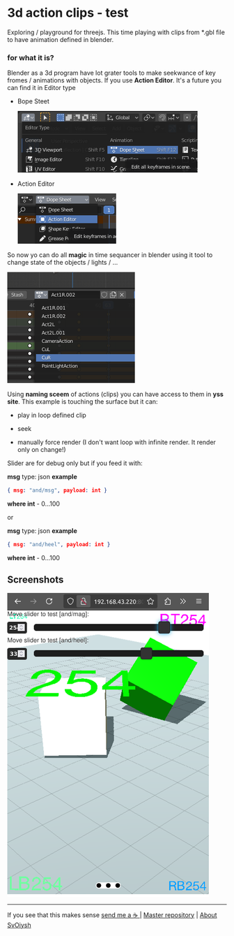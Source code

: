 # 3d action clips - test

Exploring / playground for threejs. This time playing with clips from *.gbl file to have animation defined in blender.

### for what it is?

Blender as a 3d program have lot grater tools to make seekwance of key fromes / animations with objects. If you use **Action Editor**. It's a future you can find it in Editor type 

* Bope Steet
  
  ![](screen_02_dope.png)

* Action Editor
  
  ![](screen_03_action_editor.png)

So now yo can do all **magic** in time sequancer in blender using it tool to change state of the objects / lights / ...

![](screen_04_name_sceem.png)

Using **naming sceem** of actions (clips) you can have access to them in **yss site**. This example is touching the surface but it can:

* play in loop defined clip

* seek

* manually force render (I don't want loop with infinite render. It render only on change!)

Slider are for debug only but if you feed it with:

**msg** type: json **example** 

```json
{ msg: "and/msg", payload: int }
```

**where int** - 0...100



or



**msg** type: json **example**

```json
{ msg: "and/heel", payload: int }
```

**where int** - 0...100









## Screenshots

![](./screen_01.png)

---

If you see that this makes sense [ send me a ☕ ](https://ko-fi.com/B0B0DFYGS) | [Master repository](https://github.com/yOyOeK1/oiyshTerminal) | [About SvOiysh](https://www.youtube.com/@svoiysh)
